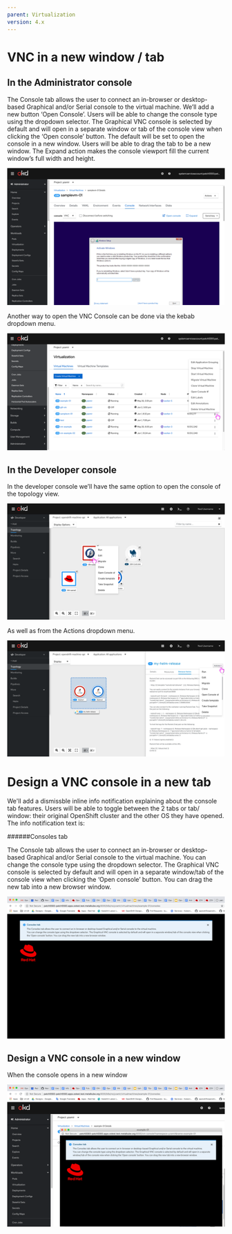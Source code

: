 ```yaml
---
parent: Virtualization
version: 4.x
---
```

# VNC in a new window / tab

## In the Administrator console

The Console tab allows the user to connect an in-browser or desktop-based Graphical and/or Serial console to the virtual machine.
We’ll add a new button ‘Open Console’.
Users will be able to change the console type using the dropdown selector. The Graphical VNC console is selected by default and will open in a separate window or tab of the console view when clicking the ‘Open console’ button. The default will be set to open the console in a new window. Users will be able to drag the tab to be a new window.
The Expand action makes the console viewport fill the current window’s full width and height.

![open from the new button](img/Open-console-1c.png)

Another way to open the VNC Console can be done via the kebab dropdown menu.

![open from the kebab menu](img/Open-console2.png)

## In the Developer console

In the developer console we’ll have the same option to open the console of the topology view.

![open from the topology view](img/vm-topology-actions-open-console.png)

As well as from the Actions dropdown menu.

![open from the actions drop down](img/helm-release.png)

# Design a VNC console in a new tab 

We'll add a dismissble inline info notification explaining about the console tab features.
Users will be able to toggle between the 2 tabs or tab/ window: their original OpenShift cluster and the other OS they have opened.
The info notification text is:

######Consoles tab

The Console tab allows the user to connect an in-browser or desktop-based Graphical and/or Serial console to the virtual machine.
You can change the console type using the dropdown selector. The Graphical VNC console is selected by default and will open in a separate window/tab of the console view when clicking the ‘Open console’ button. You can drag the new tab into a new browser window.

![console opens in new tab](img/Detached3-new-tab.png)

## Design a VNC console in a new window

When the console opens in a new window 

![console opens in new window](img/Detached3-new-window.png)
